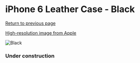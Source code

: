 # iPhone 6 Leather Case - Black

[Return to previous page](/iphone_6)

[High-resolution image from Apple](https://store.storeimages.cdn-apple.com/8756/as-images.apple.com/is/MGR62?wid=4500&hei=4500&fmt=png)

<div style="width: 384px"><img src="/everyphone/MGR62.png" alt="Black"></div>

### Under construction
